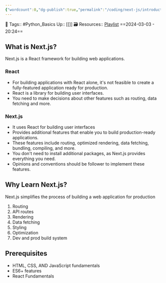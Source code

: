 ```yaml
---
{"wordcount":0,"dg-publish":true,"permalink":"/coding/next-js/introduction-to-next-js/","dgPassFrontmatter":true,"noteIcon":"3","created":"2024-03-03T20:24:04.019+05:30","updated":"2024-03-03T20:37:57.355+05:30"}
---
```


🧶 Tags:: #Python_Basics 
Up:: [[]]
🗃 Resources:: [Playlist](https://www.youtube.com/watch?v=ZjAqacIC_3c&list=PLC3y8-rFHvwjOKd6gdf4QtV1uYNiQnruI&index=1)
==2024-03-03 - 20:24==

## What is Next.js?
Next.js is a React framework for building web applications.

### React
- For building applications with React alone, it's not feasible to create a fully-featured application ready for production.
- React is a library for building user interfaces.
- You need to make decisions about other features such as routing, data fetching and more.

### Next.js
- It uses React for building user interfaces
- Provides additional features that enable you to build production-ready applications.
- These features include routing, optimized rendering, data fetching, bundling, compiling, and more.
- You don't need to install additional packages, as Next.js provides everything you need.
- Opinions and conventions should be follower to implement these features.

## Why Learn Next.js?
Next.js simplifies the process of building a web application for production
1. Routing
2. API routes
3. Rendering
4. Data fetching
5. Styling
6. Optimization
7. Dev and prod build system

## Prerequisites
- HTML, CSS, AND JavaScript fundamentals
- ES6+ features
- React Fundamentals